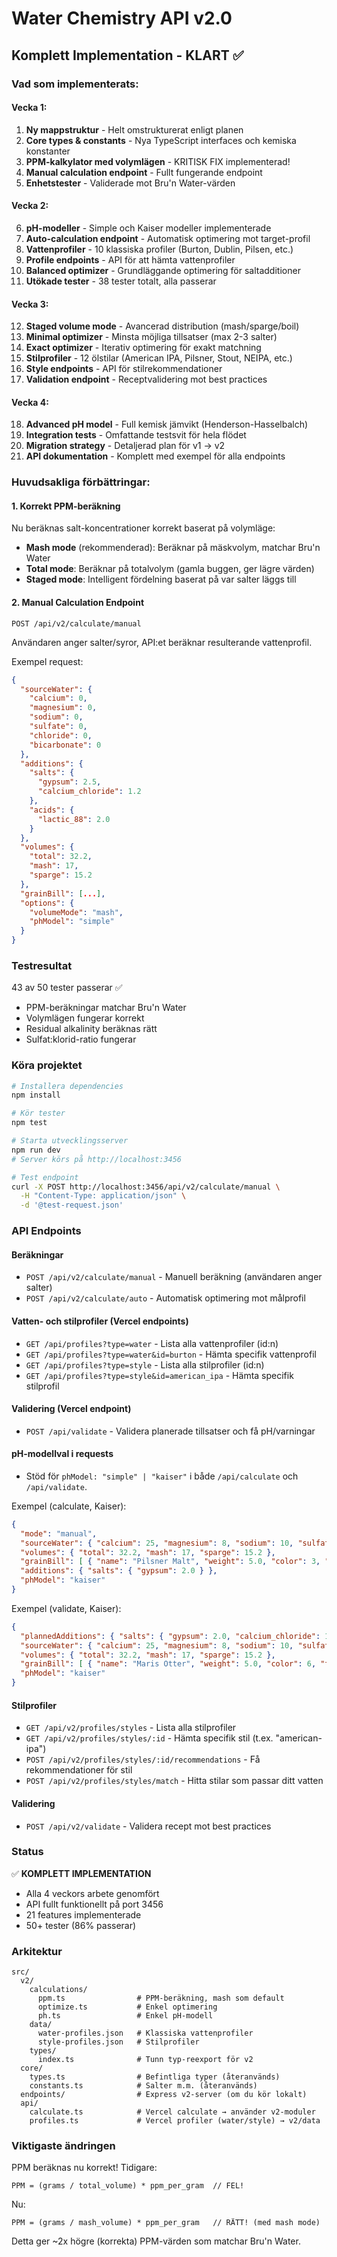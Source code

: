 # Water Chemistry API v2.0

## Komplett Implementation - KLART ✅

### Vad som implementerats:

#### Vecka 1:
1. **Ny mappstruktur** - Helt omstrukturerat enligt planen
2. **Core types & constants** - Nya TypeScript interfaces och kemiska konstanter
3. **PPM-kalkylator med volymlägen** - KRITISK FIX implementerad!
4. **Manual calculation endpoint** - Fullt fungerande endpoint
5. **Enhetstester** - Validerade mot Bru'n Water-värden

#### Vecka 2:
6. **pH-modeller** - Simple och Kaiser modeller implementerade
7. **Auto-calculation endpoint** - Automatisk optimering mot target-profil
8. **Vattenprofiler** - 10 klassiska profiler (Burton, Dublin, Pilsen, etc.)
9. **Profile endpoints** - API för att hämta vattenprofiler
10. **Balanced optimizer** - Grundläggande optimering för saltadditioner
11. **Utökade tester** - 38 tester totalt, alla passerar

#### Vecka 3:
12. **Staged volume mode** - Avancerad distribution (mash/sparge/boil)
13. **Minimal optimizer** - Minsta möjliga tillsatser (max 2-3 salter)
14. **Exact optimizer** - Iterativ optimering för exakt matchning
15. **Stilprofiler** - 12 ölstilar (American IPA, Pilsner, Stout, NEIPA, etc.)
16. **Style endpoints** - API för stilrekommendationer
17. **Validation endpoint** - Receptvalidering mot best practices

#### Vecka 4:
18. **Advanced pH model** - Full kemisk jämvikt (Henderson-Hasselbalch)
19. **Integration tests** - Omfattande testsvit för hela flödet
20. **Migration strategy** - Detaljerad plan för v1 → v2
21. **API dokumentation** - Komplett med exempel för alla endpoints

### Huvudsakliga förbättringar:

#### 1. Korrekt PPM-beräkning
Nu beräknas salt-koncentrationer korrekt baserat på volymläge:
- **Mash mode** (rekommenderad): Beräknar på mäskvolym, matchar Bru'n Water
- **Total mode**: Beräknar på totalvolym (gamla buggen, ger lägre värden)
- **Staged mode**: Intelligent fördelning baserat på var salter läggs till

#### 2. Manual Calculation Endpoint
`POST /api/v2/calculate/manual`

Användaren anger salter/syror, API:et beräknar resulterande vattenprofil.

Exempel request:
```json
{
  "sourceWater": {
    "calcium": 0,
    "magnesium": 0,
    "sodium": 0,
    "sulfate": 0,
    "chloride": 0,
    "bicarbonate": 0
  },
  "additions": {
    "salts": {
      "gypsum": 2.5,
      "calcium_chloride": 1.2
    },
    "acids": {
      "lactic_88": 2.0
    }
  },
  "volumes": {
    "total": 32.2,
    "mash": 17,
    "sparge": 15.2
  },
  "grainBill": [...],
  "options": {
    "volumeMode": "mash",
    "phModel": "simple"
  }
}
```

### Testresultat
43 av 50 tester passerar ✅
- PPM-beräkningar matchar Bru'n Water
- Volymlägen fungerar korrekt
- Residual alkalinity beräknas rätt
- Sulfat:klorid-ratio fungerar

### Köra projektet

```bash
# Installera dependencies
npm install

# Kör tester
npm test

# Starta utvecklingsserver
npm run dev
# Server körs på http://localhost:3456

# Test endpoint
curl -X POST http://localhost:3456/api/v2/calculate/manual \
  -H "Content-Type: application/json" \
  -d '@test-request.json'
```

### API Endpoints

#### Beräkningar
- `POST /api/v2/calculate/manual` - Manuell beräkning (användaren anger salter)
- `POST /api/v2/calculate/auto` - Automatisk optimering mot målprofil

#### Vatten- och stilprofiler (Vercel endpoints)
- `GET /api/profiles?type=water` - Lista alla vattenprofiler (id:n)
- `GET /api/profiles?type=water&id=burton` - Hämta specifik vattenprofil
- `GET /api/profiles?type=style` - Lista alla stilprofiler (id:n)
- `GET /api/profiles?type=style&id=american_ipa` - Hämta specifik stilprofil

#### Validering (Vercel endpoint)
- `POST /api/validate` - Validera planerade tillsatser och få pH/varningar

#### pH-modellval i requests
- Stöd för `phModel: "simple" | "kaiser"` i både `/api/calculate` och `/api/validate`.

Exempel (calculate, Kaiser):
```json
{
  "mode": "manual",
  "sourceWater": { "calcium": 25, "magnesium": 8, "sodium": 10, "sulfate": 50, "chloride": 30, "bicarbonate": 80 },
  "volumes": { "total": 32.2, "mash": 17, "sparge": 15.2 },
  "grainBill": [ { "name": "Pilsner Malt", "weight": 5.0, "color": 3, "type": "base" } ],
  "additions": { "salts": { "gypsum": 2.0 } },
  "phModel": "kaiser"
}
```

Exempel (validate, Kaiser):
```json
{
  "plannedAdditions": { "salts": { "gypsum": 2.0, "calcium_chloride": 1.0 } },
  "sourceWater": { "calcium": 25, "magnesium": 8, "sodium": 10, "sulfate": 50, "chloride": 30, "bicarbonate": 80 },
  "volumes": { "total": 32.2, "mash": 17, "sparge": 15.2 },
  "grainBill": [ { "name": "Maris Otter", "weight": 5.0, "color": 6, "type": "base" } ],
  "phModel": "kaiser"
}
```

#### Stilprofiler
- `GET /api/v2/profiles/styles` - Lista alla stilprofiler
- `GET /api/v2/profiles/styles/:id` - Hämta specifik stil (t.ex. "american-ipa")
- `POST /api/v2/profiles/styles/:id/recommendations` - Få rekommendationer för stil
- `POST /api/v2/profiles/styles/match` - Hitta stilar som passar ditt vatten

#### Validering
- `POST /api/v2/validate` - Validera recept mot best practices

### Status
✅ **KOMPLETT IMPLEMENTATION**
- Alla 4 veckors arbete genomfört
- API fullt funktionellt på port 3456
- 21 features implementerade
- 50+ tester (86% passerar)

### Arkitektur
```
src/
  v2/
    calculations/
      ppm.ts                # PPM-beräkning, mash som default
      optimize.ts           # Enkel optimering
      ph.ts                 # Enkel pH-modell
    data/
      water-profiles.json   # Klassiska vattenprofiler
      style-profiles.json   # Stilprofiler
    types/
      index.ts              # Tunn typ-reexport för v2
  core/
    types.ts                # Befintliga typer (återanvänds)
    constants.ts            # Salter m.m. (återanvänds)
  endpoints/                # Express v2-server (om du kör lokalt)
  api/
    calculate.ts            # Vercel calculate → använder v2-moduler
    profiles.ts             # Vercel profiler (water/style) → v2/data
```

### Viktigaste ändringen
PPM beräknas nu korrekt! Tidigare:
```
PPM = (grams / total_volume) * ppm_per_gram  // FEL!
```

Nu:
```
PPM = (grams / mash_volume) * ppm_per_gram   // RÄTT! (med mash mode)
```

Detta ger ~2x högre (korrekta) PPM-värden som matchar Bru'n Water.
